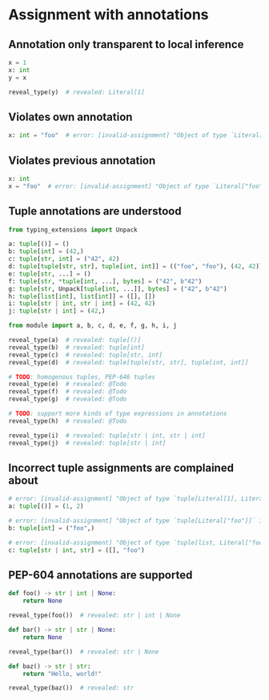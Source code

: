 # Assignment with annotations

## Annotation only transparent to local inference

```py
x = 1
x: int
y = x

reveal_type(y)  # revealed: Literal[1]
```

## Violates own annotation

```py
x: int = "foo"  # error: [invalid-assignment] "Object of type `Literal["foo"]` is not assignable to `int`"
```

## Violates previous annotation

```py
x: int
x = "foo"  # error: [invalid-assignment] "Object of type `Literal["foo"]` is not assignable to `int`"
```

## Tuple annotations are understood

```py path=module.py
from typing_extensions import Unpack

a: tuple[()] = ()
b: tuple[int] = (42,)
c: tuple[str, int] = ("42", 42)
d: tuple[tuple[str, str], tuple[int, int]] = (("foo", "foo"), (42, 42))
e: tuple[str, ...] = ()
f: tuple[str, *tuple[int, ...], bytes] = ("42", b"42")
g: tuple[str, Unpack[tuple[int, ...]], bytes] = ("42", b"42")
h: tuple[list[int], list[int]] = ([], [])
i: tuple[str | int, str | int] = (42, 42)
j: tuple[str | int] = (42,)
```

```py path=script.py
from module import a, b, c, d, e, f, g, h, i, j

reveal_type(a)  # revealed: tuple[()]
reveal_type(b)  # revealed: tuple[int]
reveal_type(c)  # revealed: tuple[str, int]
reveal_type(d)  # revealed: tuple[tuple[str, str], tuple[int, int]]

# TODO: homogenous tuples, PEP-646 tuples
reveal_type(e)  # revealed: @Todo
reveal_type(f)  # revealed: @Todo
reveal_type(g)  # revealed: @Todo

# TODO: support more kinds of type expressions in annotations
reveal_type(h)  # revealed: @Todo

reveal_type(i)  # revealed: tuple[str | int, str | int]
reveal_type(j)  # revealed: tuple[str | int]
```

## Incorrect tuple assignments are complained about

```py
# error: [invalid-assignment] "Object of type `tuple[Literal[1], Literal[2]]` is not assignable to `tuple[()]`"
a: tuple[()] = (1, 2)

# error: [invalid-assignment] "Object of type `tuple[Literal["foo"]]` is not assignable to `tuple[int]`"
b: tuple[int] = ("foo",)

# error: [invalid-assignment] "Object of type `tuple[list, Literal["foo"]]` is not assignable to `tuple[str | int, str]`"
c: tuple[str | int, str] = ([], "foo")
```

## PEP-604 annotations are supported

```py
def foo() -> str | int | None:
    return None

reveal_type(foo())  # revealed: str | int | None

def bar() -> str | str | None:
    return None

reveal_type(bar())  # revealed: str | None

def baz() -> str | str:
    return "Hello, world!"

reveal_type(baz())  # revealed: str
```
